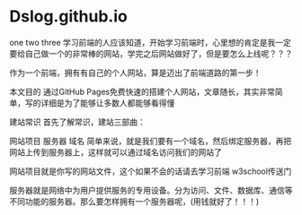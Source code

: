 # Dslog.github.io
one two three
学习前端的人应该知道，开始学习前端时，心里想的肯定是我一定要给自己做一个的非常棒的网站，学完之后网站做好了，但是要怎么上线呢？？？

作为一个前端，拥有有自己的个人网站，算是迈出了前端道路的第一步！

本文目的
通过GitHub Pages免费快速的搭建个人网站，文章随长，其实非常简单，写的详细是为了能够让多数人都能够看得懂

建站常识
首先了解常识，建站三部曲：

网站项目
服务器
域名
简单来说，就是我们要有一个域名，然后绑定服务器，再把网站上传到服务器上，这样就可以通过域名访问我们的网站了

网站项目就是你写的网站文件，这个如果不会的话请去学习前端 w3school传送门

服务器就是网络中为用户提供服务的专用设备。分为访问、文件、数据库、通信等不同功能的服务器。那么要怎样拥有一个服务器呢，(用钱就好了！！！)
